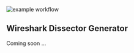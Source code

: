 ![example workflow](https://github.com/cerclique/wirdigen/actions/workflows/rust.yml/badge.svg)

## Wireshark Dissector Generator

Coming soon ...
